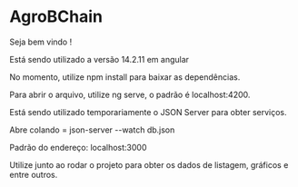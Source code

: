 # AgroBChain

Seja bem vindo !

Está sendo utilizado a versão 14.2.11 em angular

No momento, utilize npm install para baixar as dependências.

Para abrir o arquivo, utilize ng serve, o padrão é localhost:4200.

Está sendo utilizado temporariamente o JSON Server para obter serviços.

Abre colando = json-server --watch db.json

Padrão do endereço: localhost:3000

Utilize junto ao rodar o projeto para obter os dados de listagem, gráficos e entre outros.

